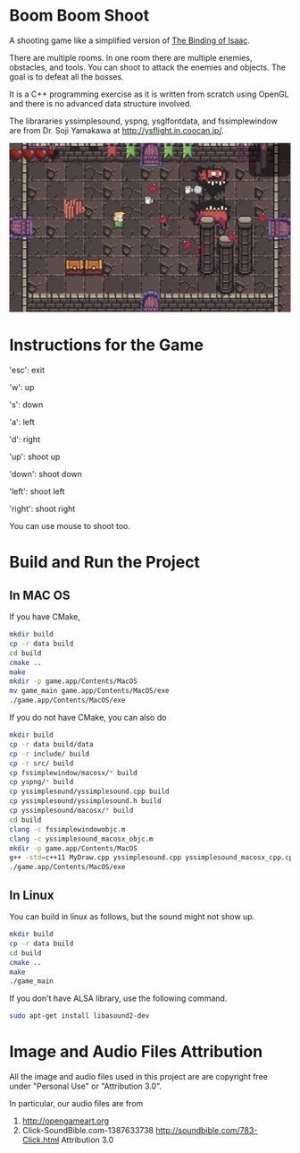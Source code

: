 # Boom Boom Shoot

A shooting game like a simplified version of [The Binding of Isaac](https://store.steampowered.com/app/113200/The_Binding_of_Isaac/).

There are multiple rooms. In one room there are multiple enemies, obstacles, and tools. You can shoot to attack the enemies and objects. The goal is to defeat all the bosses.

It is a C++ programming exercise as it is written from scratch using OpenGL and there is no advanced data structure involved.

The librararies yssimplesound, yspng, ysglfontdata, and fssimplewindow are from Dr. Soji Yamakawa at http://ysflight.in.coocan.jp/.

<p align="center">
    <a href="https://youtu.be/nkPYfIaBrvw">
    <img src="./thumbnail.png" alt="BoomBoomShoot">
    </a>
</p>

# Instructions for the Game
'esc':   exit

'w':     up

's':     down

'a':     left

'd':     right

'up':    shoot up

'down':  shoot down

'left':  shoot left

'right': shoot right

You can use mouse to shoot too.

# Build and Run the Project
## In MAC OS
If you have CMake,
```bash
mkdir build
cp -r data build
cd build
cmake ..
make
mkdir -p game.app/Contents/MacOS
mv game_main game.app/Contents/MacOS/exe
./game.app/Contents/MacOS/exe
```

If you do not have CMake, you can also do
``` bash
mkdir build
cp -r data build/data
cp -r include/ build
cp -r src/ build
cp fssimplewindow/macosx/* build
cp yspng/* build
cp yssimplesound/yssimplesound.cpp build
cp yssimplesound/yssimplesound.h build
cp yssimplesound/macosx/* build
cd build
clang -c fssimplewindowobjc.m
clang -c yssimplesound_macosx_objc.m
mkdir -p game.app/Contents/MacOS
g++ -std=c++11 MyDraw.cpp yssimplesound.cpp yssimplesound_macosx_cpp.cpp yssimplesound_macosx_objc.o fssimplewindowcpp.cpp fssimplewindowobjc.o yspng.cpp GameBar.cpp Menu.cpp Room.cpp Tool.cpp Rect.cpp Circle.cpp PngManager.cpp GameObject.cpp ActiveObject.cpp Player.cpp Computer.cpp Bullet.cpp Game.cpp game_main.cpp -framework Cocoa -framework OpenGL -o game.app/Contents/MacOS/exe
./game.app/Contents/MacOS/exe
```

## In Linux
You can build in linux as follows, but the sound might not show up.
```bash
mkdir build
cp -r data build
cd build
cmake ..
make
./game_main
```

If you don't have ALSA library, use the following command.
```bash
sudo apt-get install libasound2-dev
```

# Image and Audio Files Attribution
All the image and audio files used in this project are are copyright free under "Personal Use" or "Attribution 3.0".

In particular, our audio files are from
1. http://opengameart.org
2. Click-SoundBible.com-1387633738			http://soundbible.com/783-Click.html		Attribution 3.0
